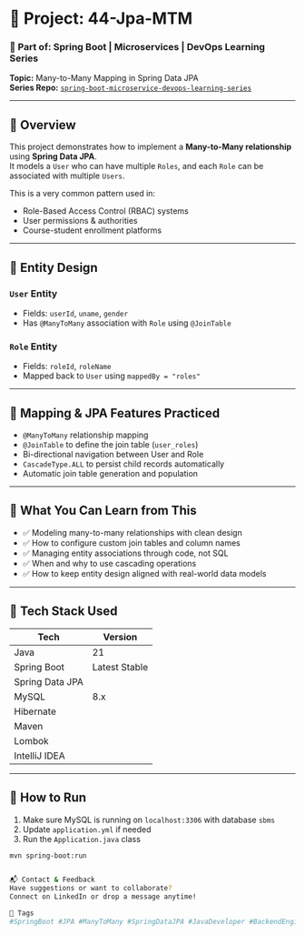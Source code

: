 # 📘 Project: 44-Jpa-MTM

### 📂 Part of: Spring Boot | Microservices | DevOps Learning Series  
**Topic:** Many-to-Many Mapping in Spring Data JPA  
**Series Repo:** [`spring-boot-microservice-devops-learning-series`](https://github.com/your-username/spring-boot-microservice-devops-learning-series)

---

## 📌 Overview

This project demonstrates how to implement a **Many-to-Many relationship** using **Spring Data JPA**.  
It models a `User` who can have multiple `Roles`, and each `Role` can be associated with multiple `Users`.

This is a very common pattern used in:

- Role-Based Access Control (RBAC) systems
- User permissions & authorities
- Course-student enrollment platforms

---

## 🧱 Entity Design

### `User` Entity
- Fields: `userId`, `uname`, `gender`
- Has `@ManyToMany` association with `Role` using `@JoinTable`

### `Role` Entity
- Fields: `roleId`, `roleName`
- Mapped back to `User` using `mappedBy = "roles"`

---

## 🔁 Mapping & JPA Features Practiced

- `@ManyToMany` relationship mapping
- `@JoinTable` to define the join table (`user_roles`)
- Bi-directional navigation between User and Role
- `CascadeType.ALL` to persist child records automatically
- Automatic join table generation and population

---

## 🚀 What You Can Learn from This

- ✅ Modeling many-to-many relationships with clean design
- ✅ How to configure custom join tables and column names
- ✅ Managing entity associations through code, not SQL
- ✅ When and why to use cascading operations
- ✅ How to keep entity design aligned with real-world data models

---

## 🔧 Tech Stack Used

| Tech             | Version       |
|------------------|---------------|
| Java             | 21            |
| Spring Boot      | Latest Stable |
| Spring Data JPA  |               |
| MySQL            | 8.x           |
| Hibernate        |               |
| Maven            |               |
| Lombok           |               |
| IntelliJ IDEA    |               |

---

## 🧪 How to Run

1. Make sure MySQL is running on `localhost:3306` with database `sbms`
2. Update `application.yml` if needed
3. Run the `Application.java` class

```bash
mvn spring-boot:run


📬 Contact & Feedback
Have suggestions or want to collaborate?
Connect on LinkedIn or drop a message anytime!

🔖 Tags
#SpringBoot #JPA #ManyToMany #SpringDataJPA #JavaDeveloper #BackendEngineering #Microservices


